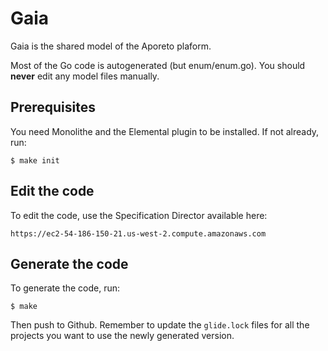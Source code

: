 # Gaia

Gaia is the shared model of the Aporeto plaform.

Most of the Go code is autogenerated (but enum/enum.go). You should **never** edit any model files manually.


## Prerequisites

You need Monolithe and the Elemental plugin to be installed. If not already, run:

    $ make init


## Edit the code

To edit the code, use the Specification Director available here:

    https://ec2-54-186-150-21.us-west-2.compute.amazonaws.com


## Generate the code

To generate the code, run:

    $ make

Then push to Github. Remember to update the `glide.lock` files for all the projects you want to use the newly generated version.

